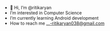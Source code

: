 - 👋 Hi, I’m @ritikaryan
-  I’m interested in Computer Science
-  I’m currently learning Android development
-  How to reach me ...-ritikaryan038@gmail.com

<!---
ritikaryan/ritikaryan is a ✨ special ✨ repository because its `README.md` (this file) appears on your GitHub profile.
You can click the Preview link to take a look at your changes.
--->
